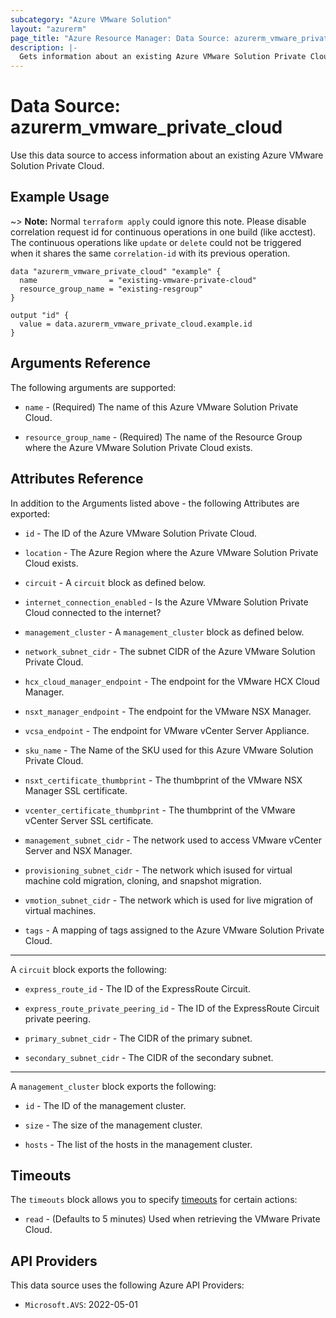 ```yaml
---
subcategory: "Azure VMware Solution"
layout: "azurerm"
page_title: "Azure Resource Manager: Data Source: azurerm_vmware_private_cloud"
description: |-
  Gets information about an existing Azure VMware Solution Private Cloud.
---
```


# Data Source: azurerm_vmware_private_cloud

Use this data source to access information about an existing Azure VMware Solution Private Cloud.

## Example Usage

~> **Note:** Normal `terraform apply` could ignore this note. Please disable correlation request id for continuous operations in one build (like acctest). The continuous operations like `update` or `delete` could not be triggered when it shares the same `correlation-id` with its previous operation.

```hcl
data "azurerm_vmware_private_cloud" "example" {
  name                = "existing-vmware-private-cloud"
  resource_group_name = "existing-resgroup"
}

output "id" {
  value = data.azurerm_vmware_private_cloud.example.id
}
```

## Arguments Reference

The following arguments are supported:

* `name` - (Required) The name of this Azure VMware Solution Private Cloud.

* `resource_group_name` - (Required) The name of the Resource Group where the Azure VMware Solution Private Cloud exists.

## Attributes Reference

In addition to the Arguments listed above - the following Attributes are exported:

* `id` - The ID of the Azure VMware Solution Private Cloud.

* `location` - The Azure Region where the Azure VMware Solution Private Cloud exists.

* `circuit` - A `circuit` block as defined below.

* `internet_connection_enabled` - Is the Azure VMware Solution Private Cloud connected to the internet?

* `management_cluster` - A `management_cluster` block as defined below.

* `network_subnet_cidr` - The subnet CIDR of the Azure VMware Solution Private Cloud.

* `hcx_cloud_manager_endpoint` - The endpoint for the VMware HCX Cloud Manager.

* `nsxt_manager_endpoint` - The endpoint for the VMware NSX Manager.

* `vcsa_endpoint` - The endpoint for VMware vCenter Server Appliance.

* `sku_name` - The Name of the SKU used for this Azure VMware Solution Private Cloud.

* `nsxt_certificate_thumbprint` - The thumbprint of the VMware NSX Manager SSL certificate.

* `vcenter_certificate_thumbprint` - The thumbprint of the VMware vCenter Server SSL certificate.

* `management_subnet_cidr` - The network used to access VMware vCenter Server and NSX Manager.

* `provisioning_subnet_cidr` - The network which isused for virtual machine cold migration, cloning, and snapshot migration.

* `vmotion_subnet_cidr` - The network which is used for live migration of virtual machines.

* `tags` - A mapping of tags assigned to the Azure VMware Solution Private Cloud.

---

A `circuit` block exports the following:

* `express_route_id` - The ID of the ExpressRoute Circuit.

* `express_route_private_peering_id` - The ID of the ExpressRoute Circuit private peering.

* `primary_subnet_cidr` - The CIDR of the primary subnet.

* `secondary_subnet_cidr` - The CIDR of the secondary subnet.

---

A `management_cluster` block exports the following:

* `id` - The ID of the management cluster.

* `size` - The size of the management cluster.

* `hosts` - The list of the hosts in the management cluster.

## Timeouts

The `timeouts` block allows you to specify [timeouts](https://www.terraform.io/language/resources/syntax#operation-timeouts) for certain actions:

* `read` - (Defaults to 5 minutes) Used when retrieving the VMware Private Cloud.

## API Providers
<!-- This section is generated, changes will be overwritten -->
This data source uses the following Azure API Providers:

* `Microsoft.AVS`: 2022-05-01
